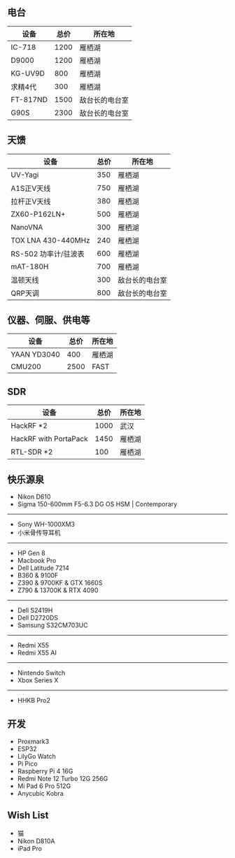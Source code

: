 ## 电台

| 设备                         |  总价    | 所在地       |
|------------------------------|---------|------------|
| IC-718         			  | 1200     | 雁栖湖 |
| D9000                 	  | 1200     | 雁栖湖 |
| KG-UV9D                     | 800      | 雁栖湖 |
| 求精4代                     | 300      | 雁栖湖 |
| FT-817ND                     | 1500      | 敌台长的电台室 |
| G90S                       | 2300    | 敌台长的电台室 |


## 天馈


| 设备                         |  总价    | 所在地  |
|-----------------------------|---------|---------|
| UV-Yagi                     | 350     | 雁栖湖 |
| A1S正V天线                   | 750     | 雁栖湖 |
| 拉杆正V天线                  | 380     | 雁栖湖 |
| ZX60-P162LN+     |500   | 雁栖湖 |
| NanoVNA                     |300  | 雁栖湖 |
| TOX LNA 430-440MHz          |240  | 雁栖湖 |
| RS-502 功率计/驻波表   |600  | 雁栖湖 |
| mAT-180H                    |700  | 雁栖湖 |
| 温顿天线                       | 300    | 敌台长的电台室 |
| QRP天调                       | 800    | 敌台长的电台室 |


## 仪器、伺服、供电等
| 设备                         |  总价    | 所在地  |
|------------------------------|------|---------|
| YAAN YD3040                  | 400     | 雁栖湖 |
| CMU200                      |2500  | FAST |


## SDR


| 设备                         |总价    | 所在地 |
|------------------------------|------|---------|
| HackRF *2                    |1000  | 武汉    |
| HackRF with PortaPack        |1450   | 雁栖湖  |
| RTL-SDR *2                   |100   | 雁栖湖  |



## 快乐源泉

 - Nikon D610
 - Sigma 150-600mm F5-6.3 DG OS HSM | Contemporary
 - ----------------------------------
 - Sony WH-1000XM3
 - 小米骨传导耳机
 - ----------------------------------
 - HP Gen 8
 - Macbook Pro
 - Dell Latitude 7214
 - B360 & 9100F
 - Z390 & 9700KF & GTX 1660S
 - Z790 & 13700K & RTX 4090
 - ----------------------------------
 - Dell S2419H
 - Dell D2720DS
 - Samsung S32CM703UC
 - ----------------------------------
 - Redmi X55
 - Redmi X55 AI
 - ----------------------------------
 - Nintendo Switch
 - Xbox Series X
 - ----------------------------------
 - HHKB Pro2



## 开发

 - Proxmark3
 - ESP32
 - LilyGo Watch
 - Pi Pico
 - Raspberry Pi 4 16G
 - Redmi Note 12 Turbo 12G 256G
 - Mi Pad 6 Pro 512G
 - Anycubic Kobra

## Wish List

 - 猫
 - Nikon D810A
 - iPad Pro

